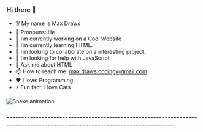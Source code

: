  ### Hi there 👋

* 👂 My name is Max Draws
* 👩 Pronouns: He
* 🔭 I’m currently working on a Cool Website
* 🌱 I’m currently learning HTML.
* 🤝 I’m looking to collaborate on a interesting project.
* 🤔 I’m looking for help with JavaScript
* 💬 Ask me about HTML
* 📫 How to reach me: <max.draws.coding@gmail.com>
* ❤️ I love: Programming
* ⚡ Fun fact: I love Cats

![Snake animation](https://github.com/thepiyushmalhotra/thepiyushmalhotra/blob/output/github-contribution-grid-snake.svg)
### --------------------------------------------------------------------------------------------------------------------------
